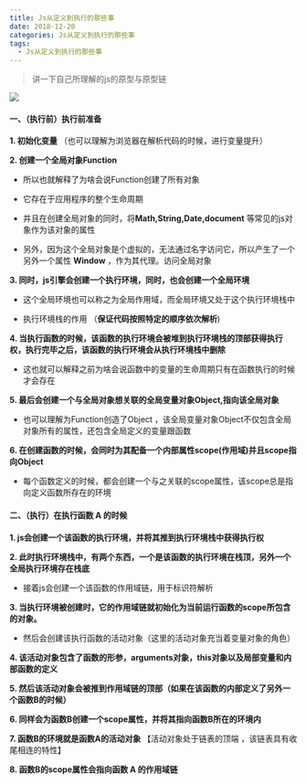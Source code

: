 ```yaml
---
title: Js从定义到执行的那些事
date: 2018-12-20
categories: Js从定义到执行的那些事
tags: 
  - Js从定义到执行的那些事
---
```


> 讲一下自己所理解的js的原型与原型链

<!-- more -->

![](https://i.imgur.com/0AHn4Pi.png)

#### 一、（执行前）执行前准备

  **1. 初始化变量** （也可以理解为浏览器在解析代码的时候，进行变量提升）

  **2. 创建一个全局对象Function**
	
   - 所以也就解释了为啥会说Function创建了所有对象

   - 它存在于应用程序的整个生命周期
	
   - 并且在创建全局对象的同时，将**Math,String,Date,document** 等常见的js对象作为该对象的属性
	
   - 另外，因为这个全局对象是个虚拟的，无法通过名字访问它，所以产生了一个另外一个属性 **Window** ，作为其代理。访问全局对象


  **3. 同时，js引擎会创建一个执行环境，同时，也会创建一个全局环境**
	
   - 这个全局环境也可以称之为全局作用域，而全局环境又处于这个执行环境栈中
	
   - 执行环境栈的作用 （**保证代码按照特定的顺序依次解析**)


 **4. 当执行函数的时候，该函数的执行环境会被堆到执行环境栈的顶部获得执行权，执行完毕之后，该函数的执行环境会从执行环境栈中删除**
	
   - 这也就可以解释之前为啥会说函数中的变量的生命周期只有在函数执行的时候才会存在


  **5. 最后会创建一个与全局对象想关联的全局变量对象Object,指向该全局对象**
	
   - 也可以理解为Function创造了Object ，该全局变量对象Object不仅包含全局对象所有的属性，还包含全局定义的变量跟函数


  **6. 在创建函数的时候，会同时为其配备一个内部属性scope(作用域)并且scope指向Object**
	
   - 每个函数定义的时候，都会创建一个与之关联的scope属性，该scope总是指向定义函数所存在的环境


#### 二、（执行）在执行函数 A 的时候


**1. js会创建一个该函数的执行环境，并将其推到执行环境栈中获得执行权**
	
**2. 此时执行环境栈中，有两个东西，一个是该函数的执行环境在栈顶，另外一个全局执行环境存在栈底**

   - 接着js会创建一个该函数的作用域链，用于标识符解析
 
**3. 当执行环境被创建时，它的作用域链就初始化为当前运行函数的scope所包含的对象。**

   - 然后会创建该执行函数的活动对象（这里的活动对象充当着变量对象的角色）
 
**4. 该活动对象包含了函数的形参，arguments对象，this对象以及局部变量和内部函数的定义**
  
**5. 然后该活动对象会被推到作用域链的顶部（如果在该函数的内部定义了另外一个函数B的时候）**

**6. 同样会为函数B创建一个scope属性，并将其指向函数B所在的环境内**
		
**7. 函数B的环境就是函数A的活动对象**  【活动对象处于链表的顶端 ，该链表具有收尾相连的特性】
		
**8. 函数B的scope属性会指向函数 A 的作用域链**



